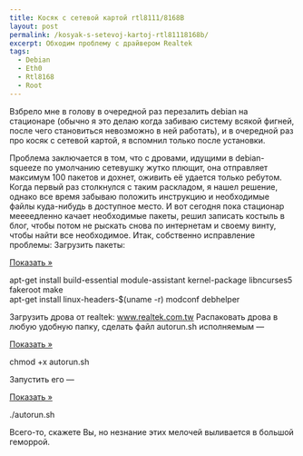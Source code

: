 ```yaml
---
title: Косяк с сетевой картой rtl8111/8168B
layout: post
permalink: /kosyak-s-setevoj-kartoj-rtl81118168b/
excerpt: Обходим проблему с драйвером Realtek
tags:
  - Debian
  - Eth0
  - Rtl8168
  - Root
---
```

Взбрело мне в голову в очередной раз перезалить debian на стационаре (обычно я это делаю когда забиваю систему всякой фигней, после чего становиться невозможно в ней работать), и в очередной раз про косяк с сетевой картой, я вспомнил только после установки. <img title="Read More..." src="data:image/gif;base64,R0lGODlhAQABAIAAAAAAAP///yH5BAEAAAAALAAAAAABAAEAAAIBRAA7" alt="" data-wp-more="" data-mce-resize="false" data-mce-placeholder="1" />

Проблема заключается в том, что с дровами, идущими в debian-squeeze по умолчанию сетевушку жутко плющит, она отправляет максимум 100 пакетов и дохнет, оживить её удается только ребутом. Когда первый раз столкнулся с таким раскладом, я нашел решение, однако все время забываю положить инструкцию и необходимые файлы куда-нибудь в доступное место. И вот сегодня пока стационар меееедленно качает необходимые пакеты, решил записать костыль в блог, чтобы потом не рыскать снова по интернетам и своему винту, чтобы найти все необходимое.
Итак, собственно исправление проблемы:
Загрузить пакеты:

<a class='spoiler-tgl' href='https://doam.ru/kosyak-s-setevoj-kartoj-rtl81118168b/#SID545_1_tgl' id='SID545_1_tgl' rev='blind||Показать »||Скрыть «||300'>Показать »</a>

<div id='SID545_1' class='spoiler-body'>
  <p>
    apt-get install build-essential module-assistant kernel-package libncurses5 fakeroot make<br /> apt-get install linux-headers-$(uname -r) modconf debhelper
  </p>
</div>

Загрузить дрова от realtek:
<a href="http://www.realtek.com.tw/downloads/downloadsView.aspx?Langid=1&PNid=13&PFid=5&Level=5&Conn=4&DownTypeID=3&GetDown=false" target="_blank">www.realtek.com.tw</a>
Распаковать дрова в любую удобную папку, сделать файл autorun.sh исполняемым &#8212;

<a class='spoiler-tgl' href='https://doam.ru/kosyak-s-setevoj-kartoj-rtl81118168b/#SID545_2_tgl' id='SID545_2_tgl' rev='blind||Показать »||Скрыть «||300'>Показать »</a>

<div id='SID545_2' class='spoiler-body'>
  <p>
    chmod +x autorun.sh
  </p>
</div>

Запустить его &#8212;

<a class='spoiler-tgl' href='https://doam.ru/kosyak-s-setevoj-kartoj-rtl81118168b/#SID545_3_tgl' id='SID545_3_tgl' rev='blind||Показать »||Скрыть «||300'>Показать »</a>

<div id='SID545_3' class='spoiler-body'>
  <p>
    ./autorun.sh
  </p>
</div>

Всего-то, скажете Вы, но незнание этих мелочей выливается в большой геморрой.
